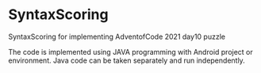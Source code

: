 # SyntaxScoring
SyntaxScoring for implementing AdventofCode 2021 day10 puzzle

The code is implemented using JAVA programming with Android project or environment.
Java code can be taken separately and run independently.
